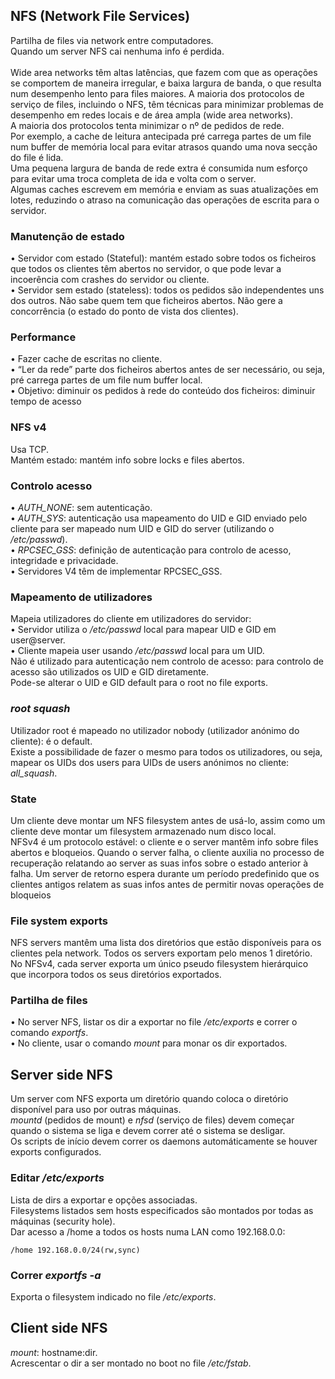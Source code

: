 ## NFS (Network File Services)
Partilha de files via network entre computadores.
<br>
Quando um server NFS cai nenhuma info é perdida.
<br> <br>
Wide area networks têm altas latências, que fazem com que as operações se comportem de maneira irregular, e baixa largura de banda, o que resulta num desempenho lento para files maiores. A maioria dos protocolos de serviço de files, incluindo o NFS, têm técnicas para minimizar problemas de desempenho em redes locais e de área ampla (wide area networks).
<br>
A maioria dos protocolos tenta minimizar o nº de pedidos de rede.
<br>
Por exemplo, a cache de leitura antecipada pré carrega partes de um file num buffer de memória local para evitar atrasos quando uma nova secção do file é lida.
<br>
Uma pequena largura de banda de rede extra é consumida num esforço para evitar uma troca completa de ida e volta com o server.
<br>
Algumas caches escrevem em memória e enviam as suas atualizações em lotes, reduzindo o atraso na comunicação das operações de escrita para o servidor.

### Manutenção de estado
• Servidor com estado (Stateful): mantém estado sobre todos os ficheiros que todos os clientes têm abertos no servidor, o que pode levar a incoerência com crashes do servidor ou cliente. <br>
• Servidor sem estado (stateless): todos os pedidos são independentes uns dos outros. Não sabe quem tem que ficheiros abertos. Não gere a concorrência (o estado do ponto de vista dos clientes).

### Performance
• Fazer cache de escritas no cliente. <br>
• “Ler da rede” parte dos ficheiros abertos antes de ser necessário, ou seja, pré carrega partes de um file num buffer local. <br>
• Objetivo: diminuir os pedidos à rede do conteúdo dos ficheiros: diminuir tempo de acesso

### NFS v4
Usa TCP.
<br>
Mantém estado: mantém info sobre locks e files abertos.

### Controlo acesso
• *AUTH_NONE*: sem autenticação. <br>
• *AUTH_SYS*: autenticação usa mapeamento do UID e GID enviado pelo cliente para ser mapeado num UID e GID do server (utilizando o */etc/passwd*). <br>
• *RPCSEC_GSS*: definição de autenticação para controlo de acesso, integridade e privacidade. <br>
• Servidores V4 têm de implementar RPCSEC_GSS. <br>

### Mapeamento de utilizadores
Mapeia utilizadores do cliente em utilizadores do servidor: <br>
• Servidor utiliza o */etc/passwd* local para mapear UID e GID em user@server. <br>
• Cliente mapeia user usando */etc/passwd* local para um UID. <br>
Não é utilizado para autenticação nem controlo de acesso: para controlo de acesso são utilizados os UID e GID diretamente.
<br>
Pode-se alterar o UID e GID default para o root no file exports.

### *root squash*
Utilizador root é mapeado no utilizador nobody (utilizador anónimo do cliente): é o default.
<br>
Existe a possibilidade de fazer o mesmo para todos os utilizadores, ou seja, mapear os UIDs dos users para UIDs de users anónimos no cliente: *all_squash*.

### State
Um cliente deve montar um NFS filesystem antes de usá-lo, assim como um cliente deve montar um filesystem armazenado num disco local.
<br>
NFSv4 é um protocolo estável: o cliente e o server mantêm info sobre files abertos e bloqueios. Quando o server falha, o cliente auxilia no processo de recuperação relatando ao server as suas infos sobre o estado anterior à falha. Um server de retorno espera durante um período predefinido que os clientes antigos relatem as suas infos antes de permitir novas operações de bloqueios

### File system exports
NFS servers mantêm uma lista dos diretórios que estão disponíveis para os clientes pela network. Todos os servers exportam pelo menos 1 diretório.
<br>
No NFSv4, cada server exporta um único pseudo filesystem hierárquico que incorpora todos os seus diretórios exportados.

### Partilha de files
• No server NFS, listar os dir a exportar no file */etc/exports* e correr o comando *exportfs*. <br>
• No cliente, usar o comando *mount* para monar os dir exportados.

## Server side NFS
Um server com NFS exporta um diretório quando coloca o diretório disponível para uso por outras máquinas.
<br>
*mountd* (pedidos de mount) e *nfsd* (serviço de files) devem começar quando o sistema se liga e devem correr até o sistema se desligar.
<br>
Os scripts de início devem correr os daemons automáticamente se houver exports configurados.

### Editar */etc/exports*
Lista de dirs a exportar e opções associadas.
<br>
Filesystems listados sem hosts especificados são montados por todas as máquinas (security hole).
<br>
Dar acesso a /home a todos os hosts numa LAN como 192.168.0.0:

	/home 192.168.0.0/24(rw,sync)

### Correr *exportfs -a*
Exporta o filesystem indicado no file */etc/exports*.

## Client side NFS
*mount*: hostname:dir.
<br>
Acrescentar o dir a ser montado no boot no file */etc/fstab*.
